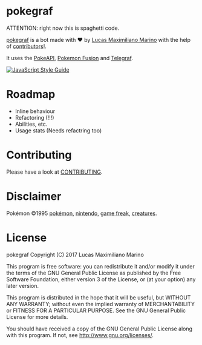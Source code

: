 # pokegraf

ATTENTION: right now this is spaghetti code.

[pokegraf](https://github.com/elementh/pokegraf) is a bot made with ❤️ by [Lucas Maximiliano Marino](http://lucasmarino.me/) with the help of [contributors](https://github.com/elementh/pokegraf/blob/master/CONTRIBUTORS.md)!.  

It uses the [PokeAPI](https://github.com/PokeAPI/pokeapi), [Pokemon Fusion](http://pokemon.alexonsager.net/) and [Telegraf](https://github.com/telegraf/telegraf/).

[![JavaScript Style Guide](https://cdn.rawgit.com/standard/standard/master/badge.svg)](https://github.com/standard/standard)

# Roadmap

-   Inline behaviour
-   Refactoring (!!!)
-   Abilities, etc.
-   Usage stats (Needs refactring too)

# Contributing

Please have a look at [CONTRIBUTING](CONTRIBUTING.md).

# Disclaimer

Pokémon ©1995 [pokémon](http://www.pokemon.com/), [nintendo](http://www.nintendo.com/), [game freak](http://www.gamefreak.co.jp/), [creatures](http://www.creatures.co.jp/html/en/).

# License

pokegraf Copyright (C) 2017  Lucas Maximiliano Marino

This program is free software: you can redistribute it and/or modify
it under the terms of the GNU General Public License as published by
the Free Software Foundation, either version 3 of the License, or
(at your option) any later version.

This program is distributed in the hope that it will be useful,
but WITHOUT ANY WARRANTY; without even the implied warranty of
MERCHANTABILITY or FITNESS FOR A PARTICULAR PURPOSE.  See the
GNU General Public License for more details.

You should have received a copy of the GNU General Public License
along with this program.  If not, see <http://www.gnu.org/licenses/>.
